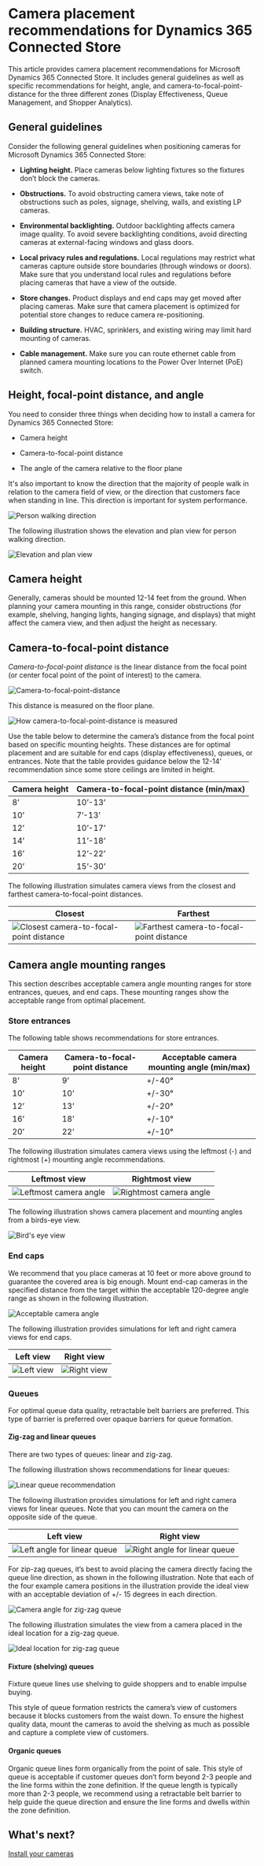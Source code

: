 

# Camera placement recommendations for Dynamics 365 Connected Store

This article provides camera placement recommendations for Microsoft Dynamics 365 Connected Store. It includes general guidelines as well as specific recommendations for height, angle, and camera-to-focal-point-distance for the three different zones (Display Effectiveness, Queue Management, and Shopper Analytics).

## General guidelines

Consider the following general guidelines when positioning cameras for Microsoft Dynamics 365 Connected Store:

- **Lighting height.** Place cameras below lighting fixtures so the fixtures don’t block the cameras.

- **Obstructions.** To avoid obstructing camera views, take note of obstructions such as poles, signage, shelving, walls, and existing 
LP cameras.

- **Environmental backlighting.** Outdoor backlighting affects camera image quality. To avoid severe backlighting conditions, 
avoid directing cameras at external-facing windows and glass doors.

- **Local privacy rules and regulations.** Local regulations may restrict what cameras capture outside store boundaries 
(through windows or doors). Make sure that you understand local rules and regulations before placing cameras that have a view of 
the outside.

- **Store changes.** Product displays and end caps may get moved after placing cameras. Make sure that camera placement is 
optimized for potential store changes to reduce camera re-positioning.

- **Building structure.** HVAC, sprinklers, and existing wiring may limit hard mounting of cameras.

- **Cable management.** Make sure you can route ethernet cable from planned camera mounting locations to the Power Over Internet 
(PoE) switch.

## Height, focal-point distance, and angle

You need to consider three things when deciding how to install a camera for Dynamics 365 Connected Store:

- Camera height

- Camera-to-focal-point distance 

- The angle of the camera relative to the floor plane

It's also important to know the direction that the majority of people walk in relation to the camera field of view, or the direction that customers face when standing in line. This direction is important for system performance. 

![Person walking direction](media/person-walking-direction.PNG "Person walking direction")

The following illustration shows the elevation and plan view for person walking direction.

![Elevation and plan view](media/person-walking-direction-2.PNG "Elevation and plan view")

## Camera height

Generally, cameras should be mounted 12-14 feet from the ground. When planning your camera mounting in this range, 
consider obstructions (for example, shelving, hanging lights, hanging signage, and displays) that might affect the 
camera view, and then adjust the height as necessary. 

## Camera-to-focal-point distance

*Camera-to-focal-point distance* is the linear distance from the focal point (or center focal point of the point of interest) to the 
camera. 

![Camera-to-focal-point-distance](media/camera-to-focal-point.PNG "Camera-to-focal-point-distance")

This distance is measured on the floor plane.

![How camera-to-focal-point-distance is measured](media/camera-to-focal-point-2.PNG "How camera-to-focal-point-distance is measured")

Use the table below to determine the camera’s distance from the focal point based on specific mounting heights. 
These distances are for optimal placement and are suitable for end caps (display effectiveness), queues, or entrances. 
Note that the table provides guidance below the 12-14’ recommendation since some store ceilings are limited in height.

|Camera height|Camera-to-focal-point distance (min/max)|
|-------------|-----------------------------------------|
|8’	|10’-13’|
|10’|7’-13’|
|12’|10’-17’|
|14’|11’-18’|
|16’|12’-22’|
|20’|15’-30’|

The following illustration simulates camera views from the closest and farthest camera-to-focal-point distances.

|Closest| Farthest |
|--------------------------------------------------------|----------------------------------------------------|
|![Closest camera-to-focal-point distance](media/focal-point-closest.PNG "Closest camera-to-focal-point distance")|![Farthest camera-to-focal-point distance](media/focal-point-farthest.PNG "Farthest camera-to-focal-point distance")|

## Camera angle mounting ranges

This section describes acceptable camera angle mounting ranges for store entrances, queues, and end caps. These mounting ranges show 
the acceptable range from optimal placement.

### Store entrances

The following table shows recommendations for store entrances.

|Camera height|Camera-to-focal-point distance|Acceptable camera mounting angle (min/max)|
|--------------|-----------------------------|-----------------------------------------------------------------|
|8’ |9’| +/-40°|
|10’|10’|+/-30°|
|12’|13’|+/-20°|
|16’|18’|+/-10°|
|20’|22’|+/-10°|

The following illustration simulates camera views using the leftmost (-) and rightmost (+) mounting angle recommendations.

|Leftmost view|Rightmost view|
|----------------------------------------------------------|-----------------------------------------------------|
|![Leftmost camera angle](media/camera-angle-left.PNG "Leftmost camera angle")|![Rightmost camera angle](media/camera-angle-right.PNG "Rightmost camera angle")|

The following illustration shows camera placement and mounting angles from a birds-eye view.

![Bird's eye view](media/camera-angle-top.PNG "Bird's eye view")
 
### End caps

We recommend that you place cameras at 10 feet or more above ground to guarantee the covered area is big enough. Mount end-cap 
cameras in the specified distance from the target within the acceptable 120-degree angle range as shown in the following illustration.

![Acceptable camera angle](media/camera-angle-acceptable.PNG "Acceptable camera angle")

The following illustration provides simulations for left and right camera views for end caps.

|Left view|Right view|
|----------------------------------------------------------|-----------------------------------------------------|
|![Left view](media/end-cap-left.PNG "Left view")|![Right view](media/end-cap-right.PNG "Right view")|


### Queues

For optimal queue data quality, retractable belt barriers are preferred. This type of barrier is preferred over 
opaque barriers for queue formation.

#### Zig-zag and linear queues

There are two types of queues: linear and zig-zag.

The following illustration shows recommendations for linear queues:

![Linear queue recommendation](media/camera-angle-linear-queue.PNG "Linear queue recommendation")
 
The following illustration provides simulations for left and right camera views for linear queues. Note that you can mount the camera 
on the opposite side of the queue. 

|Left view|Right view|
|----------------------------------------------------------|-----------------------------------------------------|
|![Left angle for linear queue](media/camera-angle-linear-left.PNG "Left angle for linear queue")|![Right angle for linear queue](media/camera-angle-linear-right.PNG "Right angle for linear queue")| 

For zip-zag queues, it’s best to avoid placing the camera directly facing the queue line direction, as shown in the 
following illustration. Note that each of the four example camera positions in the illustration provide the ideal view with an 
acceptable deviation of +/- 15 degrees in each direction.

![Camera angle for zig-zag queue](media/camera-angle-zig-zag-queue.PNG "Camera angle for zig-zag queue")

The following illustration simulates the view from a camera placed in the ideal location for a zig-zag queue.
  
![Ideal location for zig-zag queue](media/camera-angle-ideal-zig-zag.PNG "Ideal location for zig-zag queue")

#### Fixture (shelving) queues

Fixture queue lines use shelving to guide shoppers and to enable impulse buying. 

This style of queue formation restricts the camera’s view of customers because it blocks customers from the waist down. 
To ensure the highest quality data, mount the cameras to avoid the shelving as much as possible and capture a complete view of 
customers.

#### Organic queues

Organic queue lines form organically from the point of sale. This style of queue is acceptable if customer queues don’t form 
beyond 2-3 people and the line forms within the zone definition. If the queue length is typically more than 2-3 people, we recommend 
using a retractable belt barrier to help guide the queue direction and ensure the line forms and dwells within the zone definition.

## What's next?

[Install your cameras](install-cameras.md)
